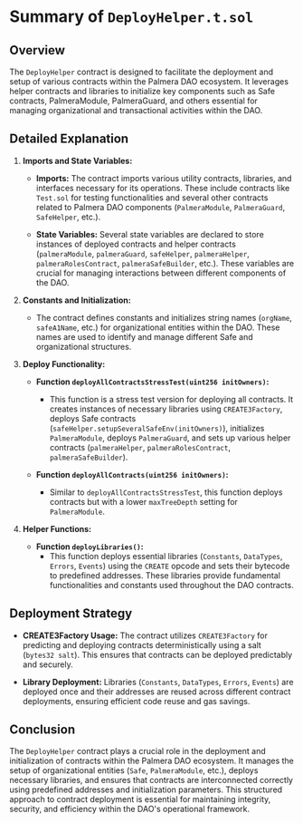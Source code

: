 # Summary of `DeployHelper.t.sol`

## Overview

The `DeployHelper` contract is designed to facilitate the deployment and setup of various contracts within the Palmera DAO ecosystem. It leverages helper contracts and libraries to initialize key components such as Safe contracts, PalmeraModule, PalmeraGuard, and others essential for managing organizational and transactional activities within the DAO.

## Detailed Explanation

1. **Imports and State Variables:**
   - **Imports:** The contract imports various utility contracts, libraries, and interfaces necessary for its operations. These include contracts like `Test.sol` for testing functionalities and several other contracts related to Palmera DAO components (`PalmeraModule`, `PalmeraGuard`, `SafeHelper`, etc.).

   - **State Variables:** Several state variables are declared to store instances of deployed contracts and helper contracts (`palmeraModule`, `palmeraGuard`, `safeHelper`, `palmeraHelper`, `palmeraRolesContract`, `palmeraSafeBuilder`, etc.). These variables are crucial for managing interactions between different components of the DAO.

2. **Constants and Initialization:**
   - The contract defines constants and initializes string names (`orgName`, `safeA1Name`, etc.) for organizational entities within the DAO. These names are used to identify and manage different Safe and organizational structures.

3. **Deploy Functionality:**
   - **Function `deployAllContractsStressTest(uint256 initOwners)`:**
     - This function is a stress test version for deploying all contracts. It creates instances of necessary libraries using `CREATE3Factory`, deploys Safe contracts (`safeHelper.setupSeveralSafeEnv(initOwners)`), initializes `PalmeraModule`, deploys `PalmeraGuard`, and sets up various helper contracts (`palmeraHelper`, `palmeraRolesContract`, `palmeraSafeBuilder`).

   - **Function `deployAllContracts(uint256 initOwners)`:**
     - Similar to `deployAllContractsStressTest`, this function deploys contracts but with a lower `maxTreeDepth` setting for `PalmeraModule`.

4. **Helper Functions:**
   - **Function `deployLibraries()`:**
     - This function deploys essential libraries (`Constants`, `DataTypes`, `Errors`, `Events`) using the `CREATE` opcode and sets their bytecode to predefined addresses. These libraries provide fundamental functionalities and constants used throughout the DAO contracts.

## Deployment Strategy

- **CREATE3Factory Usage:** The contract utilizes `CREATE3Factory` for predicting and deploying contracts deterministically using a salt (`bytes32 salt`). This ensures that contracts can be deployed predictably and securely.

- **Library Deployment:** Libraries (`Constants`, `DataTypes`, `Errors`, `Events`) are deployed once and their addresses are reused across different contract deployments, ensuring efficient code reuse and gas savings.

## Conclusion

The `DeployHelper` contract plays a crucial role in the deployment and initialization of contracts within the Palmera DAO ecosystem. It manages the setup of organizational entities (`Safe`, `PalmeraModule`, etc.), deploys necessary libraries, and ensures that contracts are interconnected correctly using predefined addresses and initialization parameters. This structured approach to contract deployment is essential for maintaining integrity, security, and efficiency within the DAO's operational framework.
